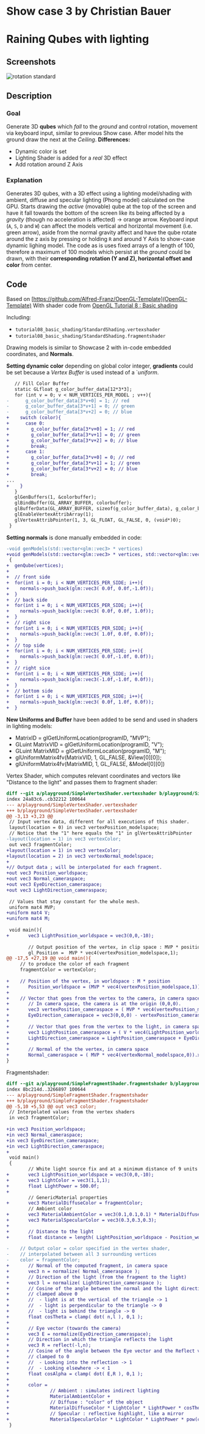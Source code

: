 Show case 3 by Christian Bauer
==============================

# Raining Qubes with lighting

## Screenshots
![rotation standard](Showcase3.png)

## Description
### Goal

Generate 3D **qubes** which *fall* to the *ground* and control rotation, movement via keyboard input, similar to previous Show case. After model hits the ground draw the next at the *Ceiling*.
**Differences:**
- Dynamic color is set
- Lighting Shader is added for a *real* 3D effect
- Add rotation around Z Axis


### Explanation
Generates 3D qubes, with a 3D effect using a lighting model/shading with ambient, diffuse and specular lighting (Phong model) calculated on the GPU.
Starts drawing the *active* (movable) qube at the top of the screen and have it fall towards the bottom of the screen like its being affected by a *gravity* (though no acceleration is affected) -> orange arrow.
Keyboard input (`A`, `S`, `D` and `W`) can affect the models vertical and horizontal movement (i.e. green arrow), aside from the normal gravity affect and have the qube rotate around the z axis by pressing or holding `R` and around Y Axis to show-case dynamic lighing model.
The code as is uses fixed arrays of a length of 100, therefore a maximum of 100 models which persist at the *ground* could be drawn, with their **corresponding rotation (Y and Z), horizontal offset and color** from center.

## Code

Based on [https://github.com/Alfred-Franz/OpenGL-Template](OpenGL-Template)
With shader code from [OpenGL Tutorial 8 : Basic shading](https://github.com/opengl-tutorials/ogl/tree/master/tutorial08_basic_shading)

Including:
- `tutorial08_basic_shading/StandardShading.vertexshader`
- `tutorial08_basic_shading/StandardShading.fragmentshader`

Drawing models is similar to Showcase 2 with in-code embedded coordinates, and **Normals**.


**Setting dynamic color** depending on global color integer, **gradients** could be set because a *Vertex Buffer* is used instead of a `*uniform*.
```diff
   // Fill Color Buffer
   static GLfloat g_color_buffer_data[12*3*3];
   for (int v = 0; v < NUM_VERTICES_PER_MODEL ; v++){
-      g_color_buffer_data[3*v+0] = 1; // red
-      g_color_buffer_data[3*v+1] = 0; // green
-      g_color_buffer_data[3*v+2] = 0; // blue
+    switch (color){
+      case 0:
+        g_color_buffer_data[3*v+0] = 1; // red
+        g_color_buffer_data[3*v+1] = 0; // green
+        g_color_buffer_data[3*v+2] = 0; // blue
+        break;
+      case 1:
+        g_color_buffer_data[3*v+0] = 0; // red
+        g_color_buffer_data[3*v+1] = 1; // green
+        g_color_buffer_data[3*v+2] = 0; // blue
+        break;
...
+    }
   }
   glGenBuffers(1, &colorbuffer);
   glBindBuffer(GL_ARRAY_BUFFER, colorbuffer);
   glBufferData(GL_ARRAY_BUFFER, sizeof(g_color_buffer_data), g_color_buffer_data, GL_STATIC_DRAW);
   glEnableVertexAttribArray(1);
   glVertexAttribPointer(1, 3, GL_FLOAT, GL_FALSE, 0, (void*)0);
 }
```

**Setting normals** is done manually embedded in code:
```diff
-void genModels(std::vector<glm::vec3> * vertices)
+void genModels(std::vector<glm::vec3> * vertices, std::vector<glm::vec3> * normals)
 {
+  genQube(vertices);
+
+  // front side
+  for(int i = 0; i < NUM_VERTICES_PER_SIDE; i++){
+    normals->push_back(glm::vec3( 0.0f, 0.0f,-1.0f));
+  }
+  // back side
+  for(int i = 0; i < NUM_VERTICES_PER_SIDE; i++){
+    normals->push_back(glm::vec3( 0.0f, 0.0f, 1.0f));
+  }
+  // right sice
+  for(int i = 0; i < NUM_VERTICES_PER_SIDE; i++){
+    normals->push_back(glm::vec3( 1.0f, 0.0f, 0.0f));
+  }
+  // top side
+  for(int i = 0; i < NUM_VERTICES_PER_SIDE; i++){
+    normals->push_back(glm::vec3( 0.0f,-1.0f, 0.0f));
+  }
+  // right sice
+  for(int i = 0; i < NUM_VERTICES_PER_SIDE; i++){
+    normals->push_back(glm::vec3(-1.0f,-1.0f, 0.0f));
+  }
+  // bottom side
+  for(int i = 0; i < NUM_VERTICES_PER_SIDE; i++){
+    normals->push_back(glm::vec3( 0.0f, 1.0f, 0.0f));
+  }
```

**New Uniforms and Buffer** have been added to be send and used in shaders in lighting models:
+  MatrixID = glGetUniformLocation(programID, "MVP");
+  GLuint MatrixVID = glGetUniformLocation(programID, "V");
+  GLuint MatrixMID = glGetUniformLocation(programID, "M");
+  glUniformMatrix4fv(MatrixVID, 1, GL_FALSE, &View[0][0]);
+  glUniformMatrix4fv(MatrixMID, 1, GL_FALSE, &Model[0][0])

Vertex Shader, which computes relevant coordinates and vectors like "Distance to the light" and passes them to fragment shader:
```diff
diff --git a/playground/SimpleVertexShader.vertexshader b/playground/SimpleVertexShader.vertexshader
index 24a83c6..cb32212 100644
--- a/playground/SimpleVertexShader.vertexshader
+++ b/playground/SimpleVertexShader.vertexshader
@@ -3,13 +3,23 @@
 // Input vertex data, different for all executions of this shader.
 layout(location = 0) in vec3 vertexPosition_modelspace;
 // Notice that the "1" here equals the "1" in glVertexAttribPointer
-layout(location = 1) in vec3 vertexColor;
 out vec3 fragmentColor;
+layout(location = 1) in vec3 vertexColor;
+layout(location = 2) in vec3 vertexNormal_modelspace;
+
+// Output data ; will be interpolated for each fragment.
+out vec3 Position_worldspace;
+out vec3 Normal_cameraspace;
+out vec3 EyeDirection_cameraspace;
+out vec3 LightDirection_cameraspace;
 
 // Values that stay constant for the whole mesh.
 uniform mat4 MVP;
+uniform mat4 V;
+uniform mat4 M;
 
 void main(){
+       vec3 LightPosition_worldspace = vec3(0,0,-10);
 
        // Output position of the vertex, in clip space : MVP * position
        gl_Position =  MVP * vec4(vertexPosition_modelspace,1);
@@ -17,5 +27,19 @@ void main(){
     // to produce the color of each fragment
     fragmentColor = vertexColor;
     
+    // Position of the vertex, in worldspace : M * position
+       Position_worldspace = (MVP * vec4(vertexPosition_modelspace,1)).xyz;
+       
+    // Vector that goes from the vertex to the camera, in camera space.
+       // In camera space, the camera is at the origin (0,0,0).
+       vec3 vertexPosition_cameraspace = ( MVP * vec4(vertexPosition_modelspace,1)).xyz; //MPV separation?
+       EyeDirection_cameraspace = vec3(0,0,0) - vertexPosition_cameraspace;
+
+       // Vector that goes from the vertex to the light, in camera space. M is ommited because it's identity.
+       vec3 LightPosition_cameraspace = ( V * vec4(LightPosition_worldspace,1)).xyz; //MPV separation?
+       LightDirection_cameraspace = LightPosition_cameraspace + EyeDirection_cameraspace;
+       
+       // Normal of the the vertex, in camera space
+       Normal_cameraspace = ( MVP * vec4(vertexNormal_modelspace,0)).xyz; // Only correct if ModelMatrix does not scale the model ! Use its inverse transpose if not.
}
```

Fragmentshader:
```diff
diff --git a/playground/SimpleFragmentShader.fragmentshader b/playground/SimpleFragmentShader.fragmentshader
index 8bc214d..3266897 100644
--- a/playground/SimpleFragmentShader.fragmentshader
+++ b/playground/SimpleFragmentShader.fragmentshader
@@ -5,10 +5,53 @@ out vec3 color;
 // Interpolated values from the vertex shaders
 in vec3 fragmentColor;
 
+in vec3 Position_worldspace;
+in vec3 Normal_cameraspace;
+in vec3 EyeDirection_cameraspace;
+in vec3 LightDirection_cameraspace;
+
 void main()
 {
        // White light source fix and at a minimum distance of 9 units to model in direction of camera
+       vec3 LightPosition_worldspace = vec3(0,0,-10);
+       vec3 LightColor = vec3(1,1,1);
+       float LightPower = 500.0f;
+
        // GenericMaterial properties
+       vec3 MaterialDiffuseColor = fragmentColor;
        // Ambient color
+       vec3 MaterialAmbientColor = vec3(0.1,0.1,0.1) * MaterialDiffuseColor;
+       vec3 MaterialSpecularColor = vec3(0.3,0.3,0.3);
+
+       // Distance to the light
+       float distance = length( LightPosition_worldspace - Position_worldspace );
 
-    // Output color = color specified in the vertex shader,
-    // interpolated between all 3 surrounding vertices
-    color = fragmentColor;
+       // Normal of the computed fragment, in camera space
+       vec3 n = normalize( Normal_cameraspace );
+       // Direction of the light (from the fragment to the light)
+       vec3 l = normalize( LightDirection_cameraspace );
+       // Cosine of the angle between the normal and the light direction, 
+       // clamped above 0
+       //  - light is at the vertical of the triangle -> 1
+       //  - light is perpendicular to the triangle -> 0
+       //  - light is behind the triangle -> 0
+       float cosTheta = clamp( dot( n,l ), 0,1 );
+       
+       // Eye vector (towards the camera)
+       vec3 E = normalize(EyeDirection_cameraspace);
+       // Direction in which the triangle reflects the light
+       vec3 R = reflect(-l,n);
+       // Cosine of the angle between the Eye vector and the Reflect vector,
+       // clamped to 0
+       //  - Looking into the reflection -> 1
+       //  - Looking elsewhere -> < 1
+       float cosAlpha = clamp( dot( E,R ), 0,1 );
+       
+       color = 
+               // Ambient : simulates indirect lighting
+               MaterialAmbientColor +
+               // Diffuse : "color" of the object
+               MaterialDiffuseColor * LightColor * LightPower * cosTheta / (distance*distance) +
+               // Specular : reflective highlight, like a mirror
+               MaterialSpecularColor * LightColor * LightPower * pow(cosAlpha,5) / (distance*distance);
 }
```